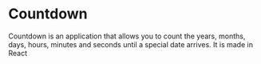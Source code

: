 # Countdown

Countdown is an application that allows you to count the years, months, days, hours, minutes and seconds until a special date arrives. It is made in React